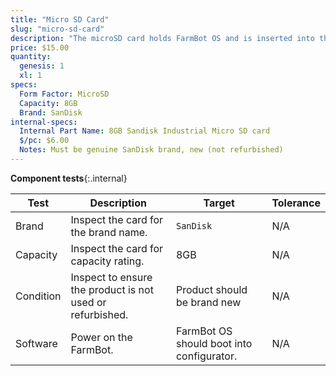 ```yaml
---
title: "Micro SD Card"
slug: "micro-sd-card"
description: "The microSD card holds FarmBot OS and is inserted into the Raspberry Pi."
price: $15.00
quantity:
  genesis: 1
  xl: 1
specs:
  Form Factor: MicroSD
  Capacity: 8GB
  Brand: SanDisk
internal-specs:
  Internal Part Name: 8GB Sandisk Industrial Micro SD card
  $/pc: $6.00
  Notes: Must be genuine SanDisk brand, new (not refurbished)
---
```


**Component tests**{:.internal}

|Test         |Description  |Target       |Tolerance    |
|-------------|-------------|-------------|-------------|
|Brand        |Inspect the card for the brand name.|`SanDisk`|N/A
|Capacity     |Inspect the card for capacity rating.|8GB|N/A
|Condition    |Inspect to ensure the product is not used or refurbished.|Product should be brand new|N/A
|Software     |Power on the FarmBot.|FarmBot OS should boot into configurator.|N/A
